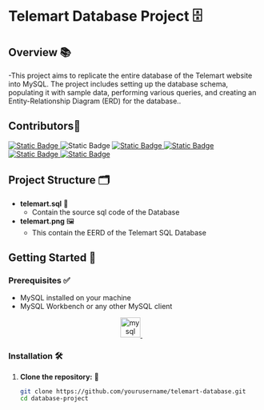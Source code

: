 # Telemart Database  Project 🗄️

## Overview 📚

-This project aims to replicate the entire database of the Telemart website into MySQL. The project includes setting up the database schema, populating it with sample data, performing various queries, and creating an Entity-Relationship Diagram (ERD) for the database..

## Contributors🙌
<span>
    <a href="https://www.github.com/ahmedyar7">
    <a href="https://www.github.com/HAMZOO0">
        <img alt="Static Badge" src="https://img.shields.io/badge/Hamza%20Sajid-%20%2329424d?style=for-the-badge&logo=github">
    </a>
        <img alt="Static Badge" src="https://img.shields.io/badge/AhmedYar-black?style=for-the-badge&logo=github">
    </a>
    <a href="https://www.github.com/Ayankhann00">
       <img alt="Static Badge" src="https://img.shields.io/badge/Ayaan%20Khan-%20%232a294d?style=for-the-badge&logo=github">
    </a>
    <a href="https://www.github.com/Gulzrn">
        <img alt="Static Badge" src="https://img.shields.io/badge/Gul%20Zareen-%20%23320954?style=for-the-badge&logo=github">
    </a>
    <a href="https://www.github.com/Gulzrn">
        <img alt="Static Badge" src="https://img.shields.io/badge/Iqra%20Khan-%20%236c5370?style=for-the-badge&logo=github">
    </a>
    <a href="https://www.github.com/Gulzrn">
        <img alt="Static Badge" src="https://img.shields.io/badge/Sawera%20Razaq-%20%234b9965?style=for-the-badge&logo=github">
    </a>
</span>


## Project Structure 🗂️

- **telemart.sql** 📜
    - Contain the source sql code of the Database
- **telemart.png** 🖼️
    - This contain the EERD of the Telemart SQL Database


## Getting Started 🚀

### Prerequisites ✅

- MySQL installed on your machine
- MySQL Workbench or any other MySQL client

<div style="text-align: center;">
    <a href="https://www.mysql.com">
        <img src="https://img.shields.io/badge/MySQL-4479A1?logo=mysql&logoColor=white&style=for-the-badge" height="40" alt="mysql logo" />
        <img width="12" />
    </a>
</div>


### Installation 🛠️

1. **Clone the repository:** 📁

   ```bash
   git clone https://github.com/yourusername/telemart-database.git
   cd database-project
   ```
